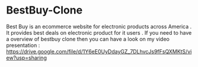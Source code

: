 # BestBuy-Clone
Best Buy is an ecommerce website for electronic products across America . It provides best deals on electronic product for it users . 
If you need to have a overview of bestbuy clone then you can have a look on my video presentation : https://drive.google.com/file/d/1Y6eE0UyDdayGZ_7DLhvcJs9fFsQXMKtS/view?usp=sharing
